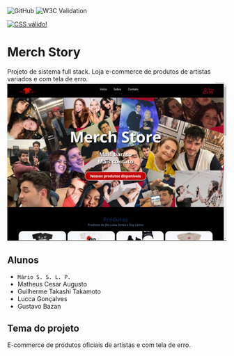 ![GitHub](https://img.shields.io/github/license/Mario2930/2emib-ac1)
![W3C Validation](https://img.shields.io/w3c-validation/html?targetUrl=https%3A%2F%2Fmario2930.github.io%2F2emib-ac1%2F)
<p>
<a href="http://jigsaw.w3.org/css-validator/check/referer">
    <img style="border:0;width:88px;height:31px"
        src="http://jigsaw.w3.org/css-validator/images/vcss-blue"
        alt="CSS válido!" />
    </a>
</p>

# Merch Story
Projeto de sistema full stack. Loja e-commerce de produtos de artistas variados e com tela de erro.
![Screenshot](Capture.png)
## Alunos
- `Mário S. S. L. P.`
- Matheus Cesar Augusto 
- Guilherme Takashi Takamoto
- Lucca Gonçalves
- Gustavo Bazan
## Tema do projeto
E-commerce de produtos oficiais de artistas e com tela de erro.
